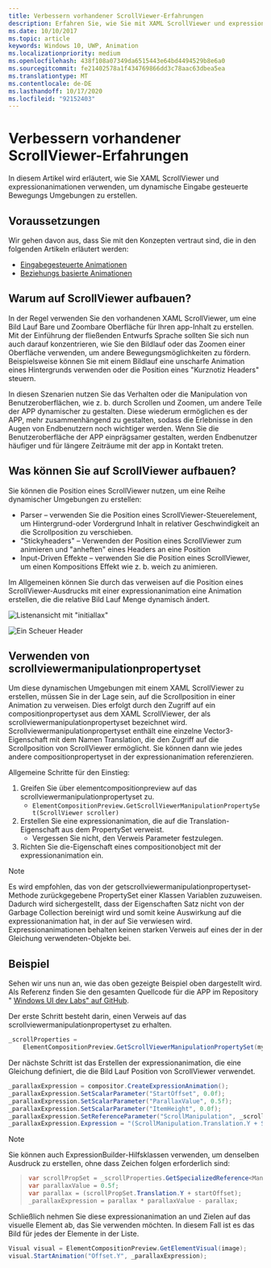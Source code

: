 ```yaml
---
title: Verbessern vorhandener ScrollViewer-Erfahrungen
description: Erfahren Sie, wie Sie mit XAML ScrollViewer und expressionanimationen dynamische Eingabe gesteuerte Bewegungsmöglichkeiten erstellen.
ms.date: 10/10/2017
ms.topic: article
keywords: Windows 10, UWP, Animation
ms.localizationpriority: medium
ms.openlocfilehash: 438f108a07349da6515443e64bd4494529b8e6a0
ms.sourcegitcommit: fe21402578a1f434769866dd3c78aac63dbea5ea
ms.translationtype: MT
ms.contentlocale: de-DE
ms.lasthandoff: 10/17/2020
ms.locfileid: "92152403"
---
```

# <a name="enhance-existing-scrollviewer-experiences"></a>Verbessern vorhandener ScrollViewer-Erfahrungen

In diesem Artikel wird erläutert, wie Sie XAML ScrollViewer und expressionanimationen verwenden, um dynamische Eingabe gesteuerte Bewegungs Umgebungen zu erstellen.

## <a name="prerequisites"></a>Voraussetzungen

Wir gehen davon aus, dass Sie mit den Konzepten vertraut sind, die in den folgenden Artikeln erläutert werden:

- [Eingabegesteuerte Animationen](input-driven-animations.md)
- [Beziehungs basierte Animationen](relation-animations.md)

## <a name="why-build-on-top-of-scrollviewer"></a>Warum auf ScrollViewer aufbauen?

In der Regel verwenden Sie den vorhandenen XAML ScrollViewer, um eine Bild Lauf Bare und Zoombare Oberfläche für Ihren app-Inhalt zu erstellen. Mit der Einführung der fließenden Entwurfs Sprache sollten Sie sich nun auch darauf konzentrieren, wie Sie den Bildlauf oder das Zoomen einer Oberfläche verwenden, um andere Bewegungsmöglichkeiten zu fördern. Beispielsweise können Sie mit einem Bildlauf eine unscharfe Animation eines Hintergrunds verwenden oder die Position eines "Kurznotiz Headers" steuern.

In diesen Szenarien nutzen Sie das Verhalten oder die Manipulation von Benutzeroberflächen, wie z. b. durch Scrollen und Zoomen, um andere Teile der APP dynamischer zu gestalten. Diese wiederum ermöglichen es der APP, mehr zusammenhängend zu gestalten, sodass die Erlebnisse in den Augen von Endbenutzern noch wichtiger werden. Wenn Sie die Benutzeroberfläche der APP einprägsamer gestalten, werden Endbenutzer häufiger und für längere Zeiträume mit der app in Kontakt treten.

## <a name="what-can-you-build-on-top-of-scrollviewer"></a>Was können Sie auf ScrollViewer aufbauen?

Sie können die Position eines ScrollViewer nutzen, um eine Reihe dynamischer Umgebungen zu erstellen:

- Parser – verwenden Sie die Position eines ScrollViewer-Steuerelement, um Hintergrund-oder Vordergrund Inhalt in relativer Geschwindigkeit an die Scrollposition zu verschieben.
- "Stickyheaders" – Verwenden der Position eines ScrollViewer zum animieren und "anheften" eines Headers an eine Position
- Input-Driven Effekte – verwenden Sie die Position eines ScrollViewer, um einen Kompositions Effekt wie z. b. weich zu animieren.

Im Allgemeinen können Sie durch das verweisen auf die Position eines ScrollViewer-Ausdrucks mit einer expressionanimation eine Animation erstellen, die die relative Bild Lauf Menge dynamisch ändert.

![Listenansicht mit "initiallax"](images/animation/parallax.gif)

![Ein Scheuer Header](images/animation/shy-header.gif)

## <a name="using-scrollviewermanipulationpropertyset"></a>Verwenden von scrollviewermanipulationpropertyset

Um diese dynamischen Umgebungen mit einem XAML ScrollViewer zu erstellen, müssen Sie in der Lage sein, auf die Scrollposition in einer Animation zu verweisen. Dies erfolgt durch den Zugriff auf ein compositionpropertyset aus dem XAML ScrollViewer, der als scrollviewermanipulationpropertyset bezeichnet wird.
Scrollviewermanipulationpropertyset enthält eine einzelne Vector3-Eigenschaft mit dem Namen Translation, die den Zugriff auf die Scrollposition von ScrollViewer ermöglicht. Sie können dann wie jedes andere compositionpropertyset in der expressionanimation referenzieren.

Allgemeine Schritte für den Einstieg:

1. Greifen Sie über elementcompositionpreview auf das scrollviewermanipulationpropertyset zu.
    - `ElementCompositionPreview.GetScrollViewerManipulationPropertySet(ScrollViewer scroller)`
1. Erstellen Sie eine expressionanimation, die auf die Translation-Eigenschaft aus dem PropertySet verweist.
    - Vergessen Sie nicht, den Verweis Parameter festzulegen.
1. Richten Sie die-Eigenschaft eines compositionobject mit der expressionanimation ein.

> [!NOTE]
> Es wird empfohlen, das von der getscrollviewermanipulationpropertyset-Methode zurückgegebene PropertySet einer Klassen Variablen zuzuweisen. Dadurch wird sichergestellt, dass der Eigenschaften Satz nicht von der Garbage Collection bereinigt wird und somit keine Auswirkung auf die expressionanimation hat, in der auf Sie verwiesen wird. Expressionanimationen behalten keinen starken Verweis auf eines der in der Gleichung verwendeten-Objekte bei.

## <a name="example"></a>Beispiel

Sehen wir uns nun an, wie das oben gezeigte Beispiel oben dargestellt wird. Als Referenz finden Sie den gesamten Quellcode für die APP im Repository " [Windows UI dev Labs" auf GitHub](https://github.com/microsoft/WindowsCompositionSamples).

Der erste Schritt besteht darin, einen Verweis auf das scrollviewermanipulationpropertyset zu erhalten.

```csharp
_scrollProperties =
    ElementCompositionPreview.GetScrollViewerManipulationPropertySet(myScrollViewer);
```

Der nächste Schritt ist das Erstellen der expressionanimation, die eine Gleichung definiert, die die Bild Lauf Position von ScrollViewer verwendet.

```csharp
_parallaxExpression = compositor.CreateExpressionAnimation();
_parallaxExpression.SetScalarParameter("StartOffset", 0.0f);
_parallaxExpression.SetScalarParameter("ParallaxValue", 0.5f);
_parallaxExpression.SetScalarParameter("ItemHeight", 0.0f);
_parallaxExpression.SetReferenceParameter("ScrollManipulation", _scrollProperties);
_parallaxExpression.Expression = "(ScrollManipulation.Translation.Y + StartOffset - (0.5 * ItemHeight)) * ParallaxValue - (ScrollManipulation.Translation.Y + StartOffset - (0.5 * ItemHeight))";
```

> [!NOTE]
> Sie können auch ExpressionBuilder-Hilfsklassen verwenden, um denselben Ausdruck zu erstellen, ohne dass Zeichen folgen erforderlich sind:

> ```csharp
> var scrollPropSet = _scrollProperties.GetSpecializedReference<ManipulationPropertySetReferenceNode>();
> var parallaxValue = 0.5f;
> var parallax = (scrollPropSet.Translation.Y + startOffset);
> _parallaxExpression = parallax * parallaxValue - parallax;
> ```

Schließlich nehmen Sie diese expressionanimation an und Zielen auf das visuelle Element ab, das Sie verwenden möchten. In diesem Fall ist es das Bild für jedes der Elemente in der Liste.

```csharp
Visual visual = ElementCompositionPreview.GetElementVisual(image);
visual.StartAnimation("Offset.Y", _parallaxExpression);
```
